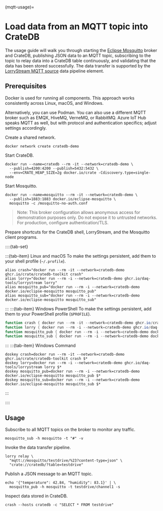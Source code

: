 (mqtt-usage)=
# Load data from an MQTT topic into CrateDB

The usage guide will walk you through starting the [Eclipse Mosquitto] broker and CrateDB,
publishing JSON data to an MQTT topic, subscribing to the topic to relay
data into a CrateDB table continuously, and validating that the data has
been stored successfully.
The data transfer is supported by the [LorryStream MQTT source] data
pipeline element.

## Prerequisites

Docker is used for running all components. This approach works consistently
across Linux, macOS, and Windows.

Alternatively, you can use Podman. You can also use a different MQTT broker such as
EMQX, HiveMQ, VerneMQ, or RabbitMQ. Azure IoT Hub speaks MQTT as well, but with
protocol and authentication specifics; adjust settings accordingly.

Create a shared network.
```shell
docker network create cratedb-demo
```

Start CrateDB.
```shell
docker run --name=cratedb --rm -it --network=cratedb-demo \
  --publish=4200:4200 --publish=5432:5432 \
  --env=CRATE_HEAP_SIZE=2g docker.io/crate -Cdiscovery.type=single-node
```

Start Mosquitto.
```shell
docker run --name=mosquitto --rm -it --network=cratedb-demo \
  --publish=1883:1883 docker.io/eclipse-mosquitto \
  mosquitto -c /mosquitto-no-auth.conf
```
> Note: This broker configuration allows anonymous access for demonstration purposes only.
> Do not expose it to untrusted networks. For production, configure authentication/TLS.

Prepare shortcuts for the CrateDB shell, LorryStream, and the Mosquitto client
programs.

::::{tab-set}

:::{tab-item} Linux and macOS
To make the settings persistent, add them to your shell profile (`~/.profile`).
```shell
alias crash="docker run --rm -it --network=cratedb-demo ghcr.io/crate/cratedb-toolkit crash"
alias lorry="docker run --rm -i --network=cratedb-demo ghcr.io/daq-tools/lorrystream lorry"
alias mosquitto_pub="docker run --rm -i --network=cratedb-demo docker.io/eclipse-mosquitto mosquitto_pub"
alias mosquitto_sub="docker run --rm -i --network=cratedb-demo docker.io/eclipse-mosquitto mosquitto_sub"
```
:::
:::{tab-item} Windows PowerShell
To make the settings persistent, add them to your PowerShell profile (`$PROFILE`).
```powershell
function crash { docker run --rm -it --network=cratedb-demo ghcr.io/crate/cratedb-toolkit crash @args }
function lorry { docker run --rm -i --network=cratedb-demo ghcr.io/daq-tools/lorrystream lorry @args }
function mosquitto_pub { docker run --rm -i --network=cratedb-demo docker.io/eclipse-mosquitto mosquitto_pub @args }
function mosquitto_sub { docker run --rm -i --network=cratedb-demo docker.io/eclipse-mosquitto mosquitto_sub @args }
```
:::
:::{tab-item} Windows Command
```shell
doskey crash=docker run --rm -it --network=cratedb-demo ghcr.io/crate/cratedb-toolkit crash $*
doskey lorry=docker run --rm -i --network=cratedb-demo ghcr.io/daq-tools/lorrystream lorry $*
doskey mosquitto_pub=docker run --rm -i --network=cratedb-demo docker.io/eclipse-mosquitto mosquitto_pub $*
doskey mosquitto_sub=docker run --rm -i --network=cratedb-demo docker.io/eclipse-mosquitto mosquitto_sub $*
```
:::

::::

## Usage

Subscribe to all MQTT topics on the broker to monitor any traffic.
```shell
mosquitto_sub -h mosquitto -t "#" -v
```

Invoke the data transfer pipeline.
```shell
lorry relay \
  "mqtt://mosquitto/testdrive/%23?content-type=json" \
  "crate://cratedb/?table=testdrive"
```

Publish a JSON message to an MQTT topic.
```shell
echo '{"temperature": 42.84, "humidity": 83.1}' | \
  mosquitto_pub -h mosquitto -t testdrive/channel1 -s
```

Inspect data stored in CrateDB.
```shell
crash --hosts cratedb -c "SELECT * FROM testdrive"
```


[Eclipse Mosquitto]: https://mosquitto.org/
[LorryStream MQTT source]: https://lorrystream.readthedocs.io/source/mqtt.html
